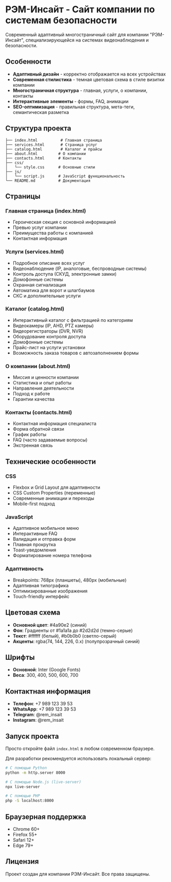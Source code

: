 # РЭМ-Инсайт - Сайт компании по системам безопасности

Современный адаптивный многостраничный сайт для компании "РЭМ-Инсайт", специализирующейся на системах видеонаблюдения и безопасности.

## Особенности

- **Адаптивный дизайн** - корректно отображается на всех устройствах
- **Современная стилистика** - темная цветовая схема в стиле визитки компании
- **Многостраничная структура** - главная, услуги, о компании, контакты
- **Интерактивные элементы** - формы, FAQ, анимации
- **SEO-оптимизация** - правильная структура, мета-теги, семантическая разметка

## Структура проекта

```
├── index.html          # Главная страница
├── services.html       # Страница услуг
├── catalog.html        # Каталог и прайсы
├── about.html         # О компании
├── contacts.html      # Контакты
├── css/
│   └── style.css      # Основные стили
├── js/
│   └── script.js      # JavaScript функциональность
└── README.md          # Документация
```

## Страницы

### Главная страница (index.html)
- Героическая секция с основной информацией
- Превью услуг компании
- Преимущества работы с компанией
- Контактная информация

### Услуги (services.html)
- Подробное описание всех услуг
- Видеонаблюдение (IP, аналоговые, беспроводные системы)
- Контроль доступа (СКУД, электронные замки)
- Домофонные системы
- Охранная сигнализация
- Автоматика для ворот и шлагбаумов
- СКС и дополнительные услуги

### Каталог (catalog.html)
- Интерактивный каталог с фильтрацией по категориям
- Видеокамеры (IP, AHD, PTZ камеры)
- Видеорегистраторы (DVR, NVR)
- Оборудование контроля доступа
- Домофонные системы
- Прайс-лист на услуги установки
- Возможность заказа товаров с автозаполнением формы

### О компании (about.html)
- Миссия и ценности компании
- Статистика и опыт работы
- Направления деятельности
- Подход к работе
- Гарантии качества

### Контакты (contacts.html)
- Контактная информация специалиста
- Форма обратной связи
- График работы
- FAQ (часто задаваемые вопросы)
- Экстренная связь

## Технические особенности

### CSS
- Flexbox и Grid Layout для адаптивности
- CSS Custom Properties (переменные)
- Современные анимации и переходы
- Mobile-first подход

### JavaScript
- Адаптивное мобильное меню
- Интерактивные FAQ
- Валидация и отправка форм
- Плавная прокрутка
- Toast-уведомления
- Форматирование номера телефона

### Адаптивность
- Breakpoints: 768px (планшеты), 480px (мобильные)
- Адаптивная типографика
- Оптимизированные изображения
- Touch-friendly интерфейс

## Цветовая схема

- **Основной цвет**: #4a90e2 (синий)
- **Фон**: Градиенты от #1a1a1a до #2d2d2d (темно-серые)
- **Текст**: #ffffff (белый), #b0b0b0 (светло-серый)
- **Акценты**: rgba(74, 144, 226, 0.x) (полупрозрачный синий)

## Шрифты

- **Основной**: Inter (Google Fonts)
- **Веса**: 300, 400, 500, 600, 700

## Контактная информация

- **Телефон**: +7 989 123 39 53
- **WhatsApp**: +7 989 123 39 53
- **Telegram**: @rem_insait
- **Instagram**: @rem_insait

## Запуск проекта

Просто откройте файл `index.html` в любом современном браузере.

Для разработки рекомендуется использовать локальный сервер:

```bash
# С помощью Python
python -m http.server 8000

# С помощью Node.js (live-server)
npx live-server

# С помощью PHP
php -S localhost:8000
```

## Браузерная поддержка

- Chrome 60+
- Firefox 55+
- Safari 12+
- Edge 79+

## Лицензия

Проект создан для компании РЭМ-Инсайт. Все права защищены.
